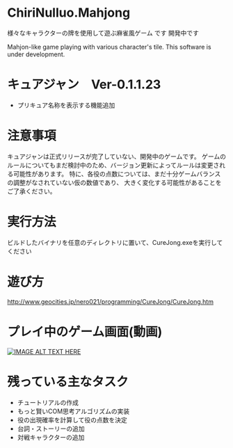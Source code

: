 # ChiriNulluo.Mahjong
 様々なキャラクターの牌を使用して遊ぶ麻雀風ゲーム です
 開発中です
 
 Mahjon-like game playing with various character's tile.
 This software is under development.
 
# キュアジャン　Ver-0.1.1.23
- プリキュア名称を表示する機能追加

# 注意事項
 キュアジャンは正式リリースが完了していない、開発中のゲームです。
 ゲームのルールについてもまだ検討中のため、バージョン更新によってルールは変更される可能性があります。
 特に、各役の点数については、まだ十分ゲームバランスの調整がなされていない仮の数値であり、
 大きく変化する可能性があることをご了承ください。

# 実行方法
 ビルドしたバイナリを任意のディレクトリに置いて、CureJong.exeを実行してください

# 遊び方
 http://www.geocities.jp/nero021/programming/CureJong/CureJong.htm

# プレイ中のゲーム画面(動画)
[![IMAGE ALT TEXT HERE](http://img.youtube.com/vi/Zkam1Pkz-5I/0.jpg)](https://www.youtube.com/watch?v=Zkam1Pkz-5I)
  
# 残っている主なタスク

- チュートリアルの作成
- もっと賢いCOM思考アルゴリズムの実装
- 役の出現確率を計算して役の点数を決定
- 台詞・ストーリーの追加
- 対戦キャラクターの追加
